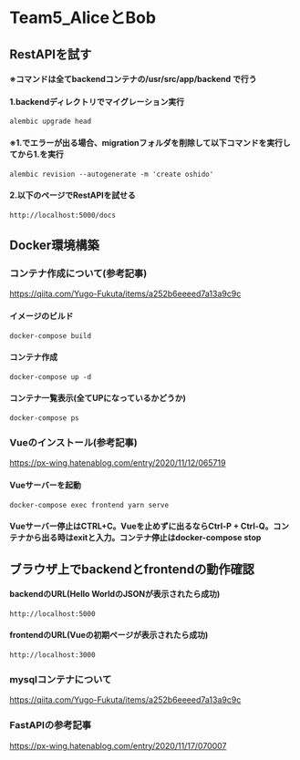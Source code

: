 # Team5_AliceとBob

## RestAPIを試す
#### ※コマンドは全てbackendコンテナの/usr/src/app/backend で行う
#### 1.backendディレクトリでマイグレーション実行
```
alembic upgrade head
```

#### ※1.でエラーが出る場合、migrationフォルダを削除して以下コマンドを実行してから1.を実行
```
alembic revision --autogenerate -m 'create oshido'
```

#### 2.以下のページでRestAPIを試せる
```
http://localhost:5000/docs
```


## Docker環境構築

### コンテナ作成について(参考記事)
<https://qiita.com/Yugo-Fukuta/items/a252b6eeeed7a13a9c9c>

#### イメージのビルド
```
docker-compose build
```

#### コンテナ作成
```
docker-compose up -d
```

#### コンテナ一覧表示(全てUPになっているかどうか)
```
docker-compose ps
```

### Vueのインストール(参考記事)
<https://px-wing.hatenablog.com/entry/2020/11/12/065719>

#### Vueサーバーを起動
```
docker-compose exec frontend yarn serve
```

#### Vueサーバー停止はCTRL+C。Vueを止めずに出るならCtrl-P + Ctrl-Q。コンテナから出る時はexitと入力。コンテナ停止はdocker-compose stop


## ブラウザ上でbackendとfrontendの動作確認

#### backendのURL(Hello WorldのJSONが表示されたら成功)
```
http://localhost:5000
```

#### frontendのURL(Vueの初期ページが表示されたら成功)
```
http://localhost:3000
```

### mysqlコンテナについて
<https://qiita.com/Yugo-Fukuta/items/a252b6eeeed7a13a9c9c>

### FastAPIの参考記事
<https://px-wing.hatenablog.com/entry/2020/11/17/070007>
